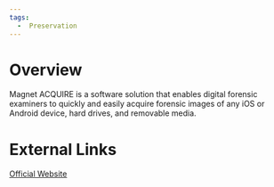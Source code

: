 ```yaml
---
tags:
  -  Preservation
---
```

# Overview

Magnet ACQUIRE is a software solution that enables digital forensic
examiners to quickly and easily acquire forensic images of any iOS or
Android device, hard drives, and removable media.

# External Links

[Official Website](https://www.magnetforensics.com/)

